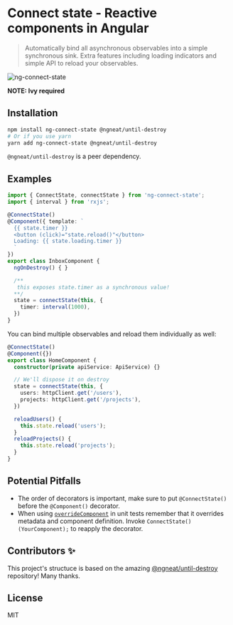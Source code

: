 # Connect state - Reactive components in Angular

> Automatically bind all asynchronous observables into a simple synchronous sink. Extra features including loading indicators and simple API to reload your observables.

![ng-connect-state](https://github.com/Rush/ng-connect-state/workflows/ng-connect-state/badge.svg)

**NOTE: Ivy required**

## Installation

```bash
npm install ng-connect-state @ngneat/until-destroy
# Or if you use yarn
yarn add ng-connect-state @ngneat/until-destroy
```

`@ngneat/until-destroy` is a peer dependency.

## Examples

```ts
import { ConnectState, connectState } from 'ng-connect-state';
import { interval } from 'rxjs';

@ConnectState()
@Component({ template: `
  {{ state.timer }}
  <button (click)="state.reload()"</button>
  Loading: {{ state.loading.timer }}
  `
})
export class InboxComponent {
  ngOnDestroy() { }

  /**
   this exposes state.timer as a synchronous value!
  **/
  state = connectState(this, {
    timer: interval(1000),
  })
}
```

You can bind multiple observables and reload them individually as well:

```ts
@ConnectState()
@Component({})
export class HomeComponent {
  constructor(private apiService: ApiService) {}

  // We'll dispose it on destroy
  state = connectState(this, {
    users: httpClient.get('/users'),
    projects: httpClient.get('/projects'),
  })

  reloadUsers() {
    this.state.reload('users');
  }
  reloadProjects() {
    this.state.reload('projects');
  }
}
```

## Potential Pitfalls

- The order of decorators is important, make sure to put `@ConnectState()` before the `@Component()` decorator.
- When using [`overrideComponent`](https://angular.io/api/core/testing/TestBed#overrideComponent) in unit tests remember that it overrides metadata and component definition. Invoke `ConnectState()(YourComponent);` to reapply the decorator.

## Contributors ✨

This project's structuce is based on the amazing [@ngneat/until-destroy](https://github.com/ngneat/until-destroy) repository! Many thanks.

## License

MIT

